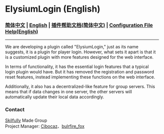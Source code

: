 # ElysiumLogin (English)
###  [简体中文](../../../README.md) | [English](src/resourceses/docs/README_EN.md) | [插件帮助文档(简体中文)](/src/resourceses/docs/配置文件帮助文档.md) | [Configuration File Help(English)](/src/resourceses/docs/ConfigurationFileHelp.md)
---
We are developing a plugin called "ElysiumLogin," just as its name suggests, it is a plugin for player login. However, what sets it apart is that it is a customized plugin with more features designed for the web interface.

In terms of functionality, it has the essential login features that a typical login plugin would have. But it has removed the registration and password reset features, instead implementing these functions on the web interface.

Additionally, it also has a decentralized-like feature for group servers. This means that if data changes in one server, the other servers will automatically update their local data accordingly.



### Contact
[Skilfully](Team_Profile_EN.md) Made Group\
Project Manager: [Cibocaz](https://github.com/Cibocaz)、[bulrfire_fox](https://github.com/bulrfire)
